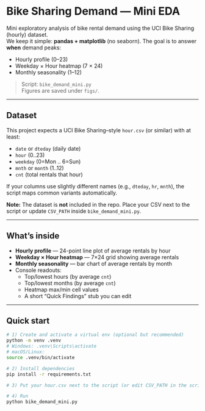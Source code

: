 # Bike Sharing Demand — Mini EDA

Mini exploratory analysis of bike rental demand using the UCI Bike Sharing (hourly) dataset.  
We keep it simple: **pandas + matplotlib** (no seaborn). The goal is to answer **when** demand peaks:
- Hourly profile (0–23)
- Weekday × Hour heatmap (7 × 24)
- Monthly seasonality (1–12)

> Script: `bike_demand_mini.py`  
> Figures are saved under `figs/`.

---

## Dataset

This project expects a UCI Bike Sharing–style `hour.csv` (or similar) with at least:
- `date` or `dteday` (daily date)
- `hour` (0..23)
- `weekday` (0=Mon .. 6=Sun)
- `mnth` or `month` (1..12)
- `cnt` (total rentals that hour)

If your columns use slightly different names (e.g., `dteday`, `hr`, `mnth`), the script maps common variants automatically.

**Note:** The dataset is **not** included in the repo. Place your CSV next to the script or update `CSV_PATH` inside `bike_demand_mini.py`.

---

## What’s inside

- **Hourly profile** — 24-point line plot of average rentals by hour  
- **Weekday × Hour heatmap** — 7×24 grid showing average rentals  
- **Monthly seasonality** — bar chart of average rentals by month  
- Console readouts:
  - Top/lowest hours (by average `cnt`)
  - Top/lowest months (by average `cnt`)
  - Heatmap max/min cell values
  - A short “Quick Findings” stub you can edit

---

## Quick start

```bash
# 1) Create and activate a virtual env (optional but recommended)
python -m venv .venv
# Windows: .venv\Scripts\activate
# macOS/Linux:
source .venv/bin/activate

# 2) Install dependencies
pip install -r requirements.txt

# 3) Put your hour.csv next to the script (or edit CSV_PATH in the script)

# 4) Run
python bike_demand_mini.py
